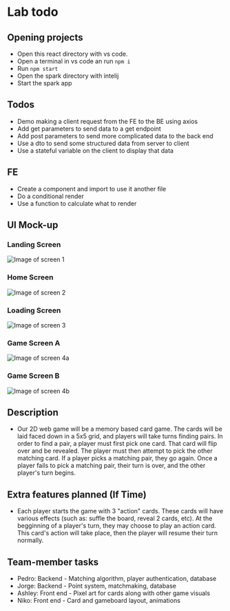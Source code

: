 # Lab todo

## Opening projects
- Open this react directory with vs code.
- Open a terminal in vs code an run `npm i`
- Run `npm start`
- Open the spark directory with intelij
- Start the spark app

## Todos
- Demo making a client request from the FE to the BE using axios
- Add get parameters to send data to a get endpoint
- Add post parameters to send more complicated data to the back end
- Use a dto to send some structured data from server to client
- Use a stateful variable on the client to display that data

## FE 
- Create a component and import to use it another file
- Do a conditional render
- Use a function to calculate what to render

## UI Mock-up
### Landing Screen
![Image of screen 1](https://github.com/sfsu-csc-413-fall19/final-project-jlahpsnc/blob/master/wireframes/screen_1.png)
### Home Screen
![Image of screen 2](https://github.com/sfsu-csc-413-fall19/final-project-jlahpsnc/blob/master/wireframes/screen_2.png)
### Loading Screen
![Image of screen 3](https://github.com/sfsu-csc-413-fall19/final-project-jlahpsnc/blob/master/wireframes/screen_3.png)
### Game Screen A
![Image of screen 4a](https://github.com/sfsu-csc-413-fall19/final-project-jlahpsnc/blob/master/wireframes/screen_4a.png)
### Game Screen B
![Image of screen 4b](https://github.com/sfsu-csc-413-fall19/final-project-jlahpsnc/blob/master/wireframes/screen_4b.png)

## Description
- Our 2D web game will be a memory based card game. The cards will be laid faced down in a 5x5 grid, and players will take turns finding pairs. In order to find a pair, a player must first pick one card. That card will flip over and be revealed. The player must then attempt to pick the other matching card. If a player picks a matching pair, they go again. Once a player fails to pick a matching pair, their turn is over, and the other player's turn begins.

## Extra features planned (If Time)
- Each player starts the game with 3 "action" cards. These cards will have various effects (such as: suffle the board, reveal 2 cards, etc). At the begginning of a player's turn, they may choose to play an action card. This card's action will take place, then the player will resume their turn normally.

## Team-member tasks
- Pedro: Backend - Matching algorithm, player authentication, database
- Jorge: Backend - Point system, matchmaking, database
- Ashley: Front end - Pixel art for cards along with other game visuals
- Niko: Front end - Card and gameboard layout, animations
